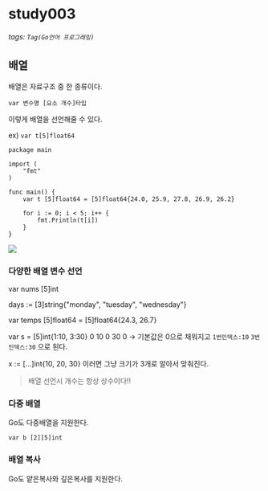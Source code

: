 # study003
###### tags: `Tag(Go언어 프로그래밍)`

## 배열

배열은 자료구조 중 한 종류이다.

`var 변수명 [요소 개수]타입`

이렇게 배열을 선언해줄 수 있다.

ex) `var t[5]float64`

```
package main

import (
	"fmt"
)

func main() {
	var t [5]float64 = [5]float64{24.0, 25.9, 27.8, 26.9, 26.2}

	for i := 0; i < 5; i++ {
		fmt.Println(t[i])
	}
}
```

![](https://i.imgur.com/RWpueVT.png)

### 다양한 배열 변수 선언

var nums [5]int

days := [3]string{"monday", "tuesday", "wednesday"}

var temps [5]float64 = [5]float64{24.3, 26.7}

var s = [5]int{1:10, 3:30}
0 10 0 30 0 -> 기본값은 0으로 채워지고 `1번인덱스:10` `3번인덱스:30` 으로 된다.

x := [...]int{10, 20, 30}
이러면 그냥 크기가 3개로 알아서 맞춰진다.

> 배열 선언시 개수는 항상 상수이다!!

### 다중 배열

Go도 다중배열을 지원한다.

`var b [2][5]int`

### 배열 복사

Go도 얕은복사와 깊은복사를 지원한다.
